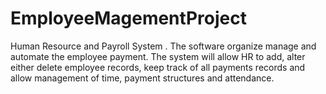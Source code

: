 # EmployeeMagementProject
Human Resource and Payroll System . The software organize manage and automate the employee payment. The system will allow HR to add, alter either delete employee records, keep track of all payments records and allow management of time, payment structures and attendance.
